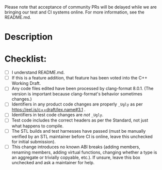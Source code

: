 Please note that acceptance of community PRs will be delayed while we are
bringing our test and CI systems online. For more information, see the
README.md.

# Description

# Checklist:

- [ ] I understand README.md.
- [ ] If this is a feature addition, that feature has been voted into the C++
  Working Draft.
- [ ] Any code files edited have been processed by clang-format 8.0.1.
  (The version is important because clang-format's behavior sometimes changes.)
- [ ] Identifiers in any product code changes are properly `_Ugly` as per
  https://eel.is/c++draft/lex.name#3.1 .
- [ ] Identifiers in test code changes are *not* `_Ugly`.
- [ ] Test code includes the correct headers as per the Standard, not just
  what happens to compile.
- [ ] The STL builds and test harnesses have passed (must be manually verified
  by an STL maintainer before CI is online, leave this unchecked for initial
  submission).
- [ ] This change introduces no known ABI breaks (adding members, renaming
  members, adding virtual functions, changing whether a type is an aggregate or
  trivially copyable, etc.). If unsure, leave this box unchecked and ask a
  maintainer for help.
